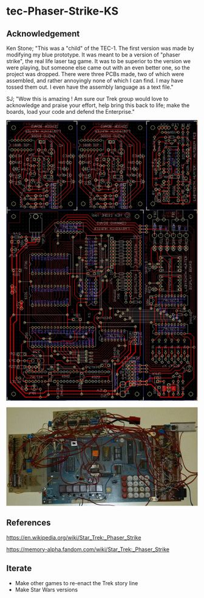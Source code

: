 # tec-Phaser-Strike-KS

## Acknowledgement

Ken Stone; "This was a "child" of the TEC-1. The first version was made by modifying my blue prototype.
It was meant to be a version of "phaser strike", the real life laser tag game. It was to be superior to the version we were playing, but someone else came out with an even better one, so the project was dropped. There were three PCBs made, two of which were assembled, and rather annoyingly none of which I can find. I may have tossed them out. I even have the assembly language as a text file."

SJ; "Wow this is amazing ! Am sure our Trek group would love to acknowledge and praise your effort, help bring this back to life; make the boards, load your code and defend the Enterprise."

![](https://github.com/SteveJustin1963/tec-Phaser-Strike-KS/blob/master/pics/94097003_10157273306082014_7682241250249932800_o.jpg)

![](https://github.com/SteveJustin1963/tec-Phaser-Strike-KS/blob/master/pics/93556062_10157273403902014_5753306128343629824_o.jpg)


## References

https://en.wikipedia.org/wiki/Star_Trek:_Phaser_Strike

https://memory-alpha.fandom.com/wiki/Star_Trek:_Phaser_Strike

## Iterate
* Make other games to re-enact the Trek story line 
* Make Star Wars versions
